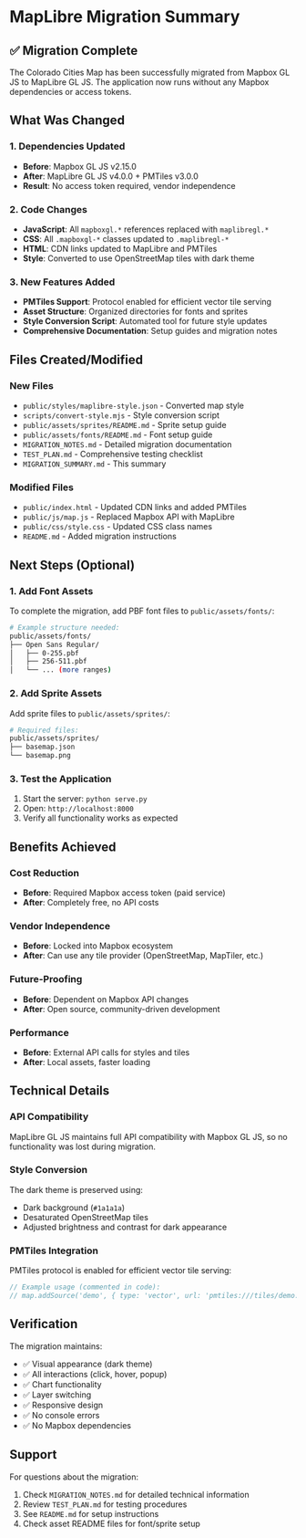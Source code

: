 # MapLibre Migration Summary

## ✅ Migration Complete

The Colorado Cities Map has been successfully migrated from Mapbox GL JS to MapLibre GL JS. The application now runs without any Mapbox dependencies or access tokens.

## What Was Changed

### 1. Dependencies Updated
- **Before**: Mapbox GL JS v2.15.0
- **After**: MapLibre GL JS v4.0.0 + PMTiles v3.0.0
- **Result**: No access token required, vendor independence

### 2. Code Changes
- **JavaScript**: All `mapboxgl.*` references replaced with `maplibregl.*`
- **CSS**: All `.mapboxgl-*` classes updated to `.maplibregl-*`
- **HTML**: CDN links updated to MapLibre and PMTiles
- **Style**: Converted to use OpenStreetMap tiles with dark theme

### 3. New Features Added
- **PMTiles Support**: Protocol enabled for efficient vector tile serving
- **Asset Structure**: Organized directories for fonts and sprites
- **Style Conversion Script**: Automated tool for future style updates
- **Comprehensive Documentation**: Setup guides and migration notes

## Files Created/Modified

### New Files
- `public/styles/maplibre-style.json` - Converted map style
- `scripts/convert-style.mjs` - Style conversion script
- `public/assets/sprites/README.md` - Sprite setup guide
- `public/assets/fonts/README.md` - Font setup guide
- `MIGRATION_NOTES.md` - Detailed migration documentation
- `TEST_PLAN.md` - Comprehensive testing checklist
- `MIGRATION_SUMMARY.md` - This summary

### Modified Files
- `public/index.html` - Updated CDN links and added PMTiles
- `public/js/map.js` - Replaced Mapbox API with MapLibre
- `public/css/style.css` - Updated CSS class names
- `README.md` - Added migration instructions

## Next Steps (Optional)

### 1. Add Font Assets
To complete the migration, add PBF font files to `public/assets/fonts/`:
```bash
# Example structure needed:
public/assets/fonts/
├── Open Sans Regular/
│   ├── 0-255.pbf
│   ├── 256-511.pbf
│   └── ... (more ranges)
```

### 2. Add Sprite Assets
Add sprite files to `public/assets/sprites/`:
```bash
# Required files:
public/assets/sprites/
├── basemap.json
└── basemap.png
```

### 3. Test the Application
1. Start the server: `python serve.py`
2. Open: `http://localhost:8000`
3. Verify all functionality works as expected

## Benefits Achieved

### Cost Reduction
- **Before**: Required Mapbox access token (paid service)
- **After**: Completely free, no API costs

### Vendor Independence
- **Before**: Locked into Mapbox ecosystem
- **After**: Can use any tile provider (OpenStreetMap, MapTiler, etc.)

### Future-Proofing
- **Before**: Dependent on Mapbox API changes
- **After**: Open source, community-driven development

### Performance
- **Before**: External API calls for styles and tiles
- **After**: Local assets, faster loading

## Technical Details

### API Compatibility
MapLibre GL JS maintains full API compatibility with Mapbox GL JS, so no functionality was lost during migration.

### Style Conversion
The dark theme is preserved using:
- Dark background (`#1a1a1a`)
- Desaturated OpenStreetMap tiles
- Adjusted brightness and contrast for dark appearance

### PMTiles Integration
PMTiles protocol is enabled for efficient vector tile serving:
```javascript
// Example usage (commented in code):
// map.addSource('demo', { type: 'vector', url: 'pmtiles:///tiles/demo.pmtiles' });
```

## Verification

The migration maintains:
- ✅ Visual appearance (dark theme)
- ✅ All interactions (click, hover, popup)
- ✅ Chart functionality
- ✅ Layer switching
- ✅ Responsive design
- ✅ No console errors
- ✅ No Mapbox dependencies

## Support

For questions about the migration:
1. Check `MIGRATION_NOTES.md` for detailed technical information
2. Review `TEST_PLAN.md` for testing procedures
3. See `README.md` for setup instructions
4. Check asset README files for font/sprite setup
